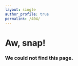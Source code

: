 ```yaml
---
layout: single
author_profile: true
permalink: /404/
---
```

<h1>Aw, snap!</h1>
<h3>We could not find this page.</h3>
